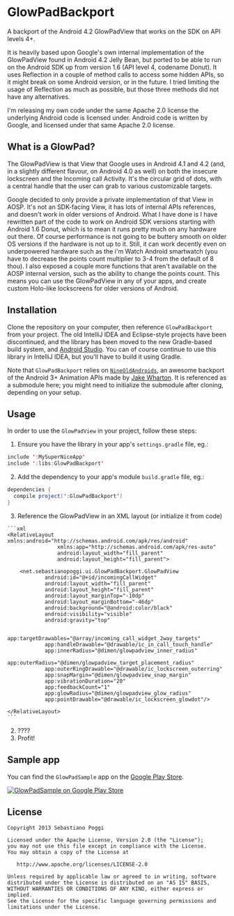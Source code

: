 GlowPadBackport
===============

A backport of the Android 4.2 GlowPadView that works on the SDK on API levels 4+.

It is heavily based upon Google's own internal implementation of the GlowPadView found in Android 4.2 Jelly Bean, but ported to be able to run on the Android SDK up from version 1.6 (API level 4, codename Donut). It uses Reflection in a couple of method calls to access some hidden APIs, so it might break on some Android version, or in the future. I tried limiting the usage of Reflection as much as possible, but those three methods did not have any alternatives.

I'm releasing my own code under the same Apache 2.0 license the underlying Android code is licensed under. Android code is written by Google, and licensed under that same Apache 2.0 license.


## What is a GlowPad?

The GlowPadView is that View that Google uses in Android 4.1 and 4.2 (and, in a slightly different flavour, on Android 4.0 as well) on both the insecure lockscreen and the Incoming call Activity. It's the circular grid of dots, with a central handle that the user can grab to various customizable targets.

Google decided to only provide a private implementation of that View in AOSP. It's not an SDK-facing View, it has lots of internal APIs references, and doesn't work in older versions of Android. What I have done is I have rewritten part of the code to work on Android SDK versions starting with Android 1.6 Donut, which is to mean it runs pretty much on any hardware out there. Of course performance is not going to be buttery smooth on older OS versions if the hardware is not up to it. Still, it can work decently even on underpowered hardware such as the i'm Watch Android smartwatch (you have to decrease the points count multiplier to 3-4 from the default of 8 thou). I also exposed a couple more functions that aren't available on the AOSP internal version, such as the ability to change the points count. This means you can use the GlowPadView in any of your apps, and create custom Holo-like lockscreens for older versions of Android.


## Installation

Clone the repository on your computer, then reference `GlowPadBackport` from your project. The old IntelliJ IDEA and Eclipse-style projects have been
discontinued, and the library has been moved to the new Gradle-based build system, and [Android Studio][1].
You can of course continue to use this library in IntelliJ IDEA, but you'll have to build it using Gradle.

Note that `GlowPadBackport` relies on [`NineOldAndroids`][2], an awesome backport of the Android 3+ Animation APIs made by [Jake Wharton][3]. It is referenced as a submodule here; you might need to initialize the submodule after cloning, depending on your setup.


## Usage

In order to use the `GlowPadView` in your project, follow these steps:

  1. Ensure you have the library in your app's `settings.gradle` file, eg.:

  ```java
  include ':MySuperNiceApp'
  include ':libs:GlowPadBackport'
  ```

  2. Add the dependency to your app's module `build.gradle` file, eg.:

  ```java
  dependencies {
    compile project(':GlowPadBackport')
  }
  ```

  3. Reference the GlowPadView in an XML layout (or initialize it from code)

    ```xml
    <RelativeLayout xmlns:android="http://schemas.android.com/apk/res/android"
                    xmlns:app="http://schemas.android.com/apk/res-auto"
                    android:layout_width="fill_parent"
                    android:layout_height="fill_parent">
    
        <net.sebastianopoggi.ui.GlowPadBackport.GlowPadView
                android:id="@+id/incomingCallWidget"
                android:layout_width="fill_parent"
                android:layout_height="fill_parent"
                android:layout_marginTop="-10dp"
                android:layout_marginBottom="-46dp"
                android:background="@android:color/black"
                android:visibility="visible"
                android:gravity="top"

                app:targetDrawables="@array/incoming_call_widget_2way_targets"
                app:handleDrawable="@drawable/ic_in_call_touch_handle"
                app:innerRadius="@dimen/glowpadview_inner_radius"
                app:outerRadius="@dimen/glowpadview_target_placement_radius"
                app:outerRingDrawable="@drawable/ic_lockscreen_outerring"
                app:snapMargin="@dimen/glowpadview_snap_margin"
                app:vibrationDuration="20"
                app:feedbackCount="1"
                app:glowRadius="@dimen/glowpadview_glow_radius"
                app:pointDrawable="@drawable/ic_lockscreen_glowdot"/>

    </RelativeLayout>
    ```

  2. ????
  3. Profit!


## Sample app

You can find the `GlowPadSample` app on the [Google Play Store][4].

[![GlowPadSample on Google Play Store](http://developer.android.com/images/brand/en_generic_rgb_wo_60.png)][4]


## License

    Copyright 2013 Sebastiano Poggi

    Licensed under the Apache License, Version 2.0 (the "License");
    you may not use this file except in compliance with the License.
    You may obtain a copy of the License at

       http://www.apache.org/licenses/LICENSE-2.0

    Unless required by applicable law or agreed to in writing, software
    distributed under the License is distributed on an "AS IS" BASIS,
    WITHOUT WARRANTIES OR CONDITIONS OF ANY KIND, either express or implied.
    See the License for the specific language governing permissions and
    limitations under the License.




   [1]: http://developer.android.com/sdk/installing/studio.html
   [2]: http://www.nineoldandroids.com/
   [3]: https://github.com/JakeWharton
   [4]: http://play.google.com/store/apps/details?id=net.sebastianopoggi.samples.ui.GlowPadSample
